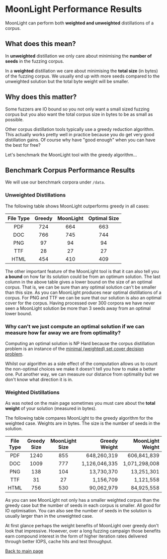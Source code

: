 # MoonLight Performance Results

MoonLight can perform both **weighted and unweighted** distillations of a
corpus.

## What does this mean?

In **unweighted** distillation we only care about minimising the **number of
seeds** in the fuzzing corpus.

In a **weighted** distillation we care about minimising the **total size** (in
bytes) of the fuzzing corpus. We usually end up with more seeds compared to the
unweighted solution but the total byte weight will be smaller.

## Why does this matter?

Some fuzzers are IO bound so you not only want a small sized fuzzing corpus but
you also want the total corpus size in bytes to be as small as possible.

Other corpus distillation tools typically use a greedy reduction algorithm.
This actually works pretty well in practice because you do get very good
distillation gains. Of course why have "good enough" when you can have the best
for free?

Let's benchmark the MoonLight tool with the greedy algorithm...

## Benchmark Corpus Performance Results

We will use our benchmark corpora under `/data`.

### Unweighted Distillations

The following table shows MoonLight outperforms greedy in all cases:

| File Type | Greedy | MoonLight | Optimal Size |
|:---------:|:------:|:---------:|:------------:|
|    PDF    |  724   |    664    |     663      |
|    DOC    |  766   |    745    |     744      |
|    PNG    |   97   |    94     |      94      |
|    TTF    |   28   |    27     |      27      |
|   HTML    |  454   |    410    |     409      |

The other important feature of the MoonLight tool is that it can also tell you
**a bound** on how far its solution could be from an optimum solution. The last
column in the above table gives a lower bound on the size of an optimal corpus.
That is, we can be sure than any optimal solution can't be smaller than this
size. As you can MoonLight produces near optimal distillations of a corpus. For
PNG and TTF we can be sure that our solution is also an optimal cover for the
corpus. Having processed over 300 corpora we have never seen a MoonLight
solution be more than 3 seeds away from an optimal lower bound.

### Why can't we just compute an optimal solution if we can measure how far away we are from optimality?

Computing an optimal solution is NP Hard because the corpus distillation
problem is an instance of the [minimal (weighted) set cover decision
problem](https://en.wikipedia.org/wiki/Set_cover_problem).

Whilst our algorithm as a side effect of the computation allows us to count the
non-optimal choices we make it doesn't tell you how to make a better one. Put
another way, we can measure our distance from optimality but we don't know what
direction it is in.

### Weighted Distillations

As was noted on the main page sometimes you must care about the **total
weight** of your solution (measured in bytes).

The following table compares MoonLight to the greedy algorithm for the weighted
case. Weights are in bytes. The size is the number of seeds in the solution.

| File Type | Greedy Size | MoonLight Size | Greedy Weight | MoonLight Weight |
|:---------:|:-----------:|:--------------:|--------------:|-----------------:|
|    PDF    |    1240     |      855       |   648,260,319 |      606,841,839 |
|    DOC    |    1009     |      777       | 1,126,046,335 |    1,071,298,008 |
|    PNG    |     138     |      104       |    13,730,370 |       13,251,301 |
|    TTF    |     31      |       27       |     1,156,709 |        1,121,558 |
|   HTML    |     756     |      530       |    90,062,979 |       84,925,558 |

As you can see MoonLight not only has a smaller weighted corpus than the greedy
case but the number of seeds in each corpus is smaller. All good for IO
optimisation. You can also see the number of seeds in the solution is usually
larger than in the unweighted case.

At first glance perhaps the weight benefits of MoonLight over greedy don't look
that impressive. However, over a long fuzzing campaign those benefits earn
compound interest in the form of higher iteration rates delivered through
better IOPS, cache hits and test throughput.

[Back to main page](README.md)
